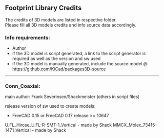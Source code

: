 ## Footprint Library Credits

The credits of 3D models are listed in respective folder.  
Please fill all 3D models credits and info source data accordingly.  

### Info requirements:
- Author
- if the 3D model is script generated, a link to the script generator is required as well as the version and sw used
- if the 3D model is manually generated, include the source model @ https://github.com/KiCad/packages3D-source

<hr>  

### Conn_Coaxial:  
main author: Frank Severinsen/Shackmeister (others in script files)

release version of sw used to create models:  
- FreeCAD 0.15 or FreeCAD 0.17 release >= 10647

U.FL_Hirose_U.FL-R-SMT-1_Vertical 	- made by Shack
MMCX_Molex_73415-1471_Vertical		- made by Shack